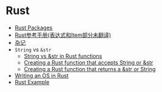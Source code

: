 
Rust
====

- [Rust Packages](./packages.md)
- [Rust参考手册(表达式和Item部分未翻译)](./ref.md)
- [杂记](./notes.md)
- `String` vs `&str`
    - [String vs &str in Rust functions](http://hermanradtke.com/2015/05/03/string-vs-str-in-rust-functions.html)
    - [Creating a Rust function that accepts String or &str](http://hermanradtke.com/2015/05/06/creating-a-rust-function-that-accepts-string-or-str.html)
    - [Creating a Rust function that returns a &str or String](http://hermanradtke.com/2015/05/29/creating-a-rust-function-that-returns-string-or-str.html)
- [Writing an OS in Rust ](http://os.phil-opp.com/)
- [Rust Example](http://rustbyexample.com)

